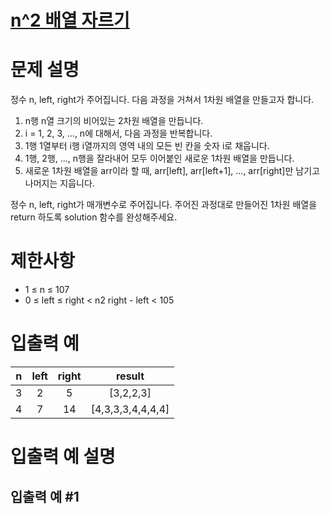 # [n^2 배열 자르기](https://school.programmers.co.kr/learn/courses/30/lessons/87390)
# 문제 설명
정수 n, left, right가 주어집니다. 다음 과정을 거쳐서 1차원 배열을 만들고자 합니다.

1. n행 n열 크기의 비어있는 2차원 배열을 만듭니다.
2. i = 1, 2, 3, ..., n에 대해서, 다음 과정을 반복합니다.
3. 1행 1열부터 i행 i열까지의 영역 내의 모든 빈 칸을 숫자 i로 채웁니다.
4. 1행, 2행, ..., n행을 잘라내어 모두 이어붙인 새로운 1차원 배열을 만듭니다.
5. 새로운 1차원 배열을 arr이라 할 때, arr[left], arr[left+1], ..., arr[right]만 남기고 나머지는 지웁니다.

정수 n, left, right가 매개변수로 주어집니다. 주어진 과정대로 만들어진 1차원 배열을 return 하도록 solution 함수를 완성해주세요.

# 제한사항
* 1 ≤ n ≤ 107
* 0 ≤ left ≤ right < n2
right - left < 105
# 입출력 예
n	|left	|right	|result
:---:|:---:|:---:|:---:|
3	|2	|5	|[3,2,2,3]
4	|7	|14	|[4,3,3,3,4,4,4,4]
# 입출력 예 설명
## 입출력 예 #1
